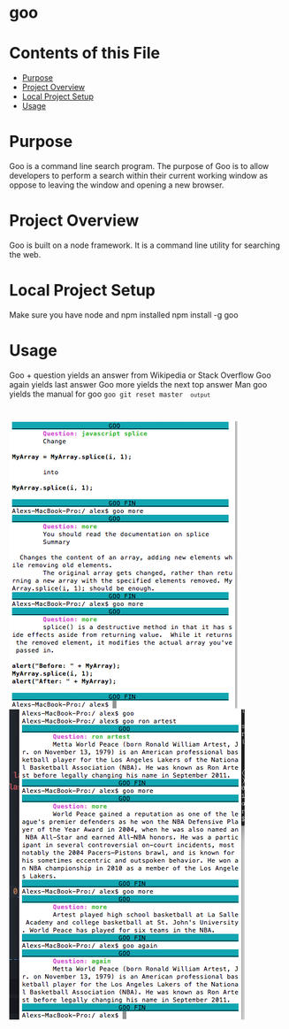 # goo

# Contents of this File 

* [Purpose](#purpose)
* [Project Overview](#project-overview)
* [Local Project Setup](#local-project-setup)
* [Usage](#usage)



# Purpose

Goo is a command line search program. The purpose of Goo is to allow developers to perform a search within their current working window as oppose to leaving the window and opening a new browser. 

# Project Overview

Goo is built on a node framework. It is a command line utility for searching the web. 

# Local Project Setup

Make sure you have node and npm installed
npm install -g goo

# Usage

Goo + question yields an answer from Wikipedia or Stack Overflow
Goo again yields last answer
Goo more yields the next top answer
Man goo yields the manual for goo
<code>goo git reset master <code>
output

![image](./img/search-example-01.png?raw=true)
![image](./img/search-example-02.png?raw=true)